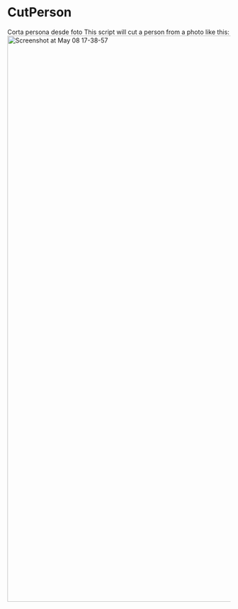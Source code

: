 # CutPerson
Corta persona desde foto
This script will cut a person from a photo like this:
<img width="1279" alt="Screenshot at May 08 17-38-57" src="https://user-images.githubusercontent.com/73369706/167316872-9821d2d0-6933-4784-9c15-1c257f449695.png">
